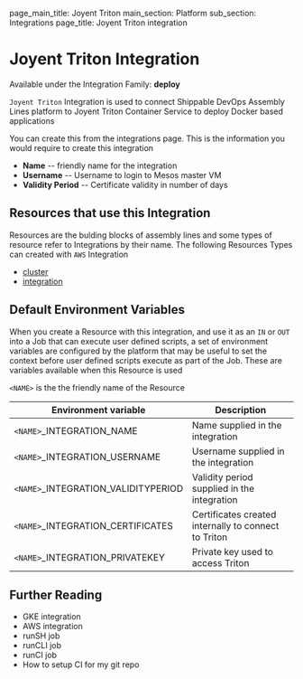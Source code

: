 page_main_title: Joyent Triton
main_section: Platform
sub_section: Integrations
page_title: Joyent Triton integration

# Joyent Triton Integration

Available under the Integration Family: **deploy**

`Joyent Triton` Integration is used to connect Shippable DevOps Assembly Lines platform to Joyent Triton Container Service to deploy Docker based applications

You can create this from the integrations page. This is the information you would require to create this integration

* **Name** -- friendly name for the integration
* **Username** -- Username to login to Mesos master VM
* **Validity Period** -- Certificate validity in number of days

## Resources that use this Integration
Resources are the bulding blocks of assembly lines and some types of resource refer to Integrations by their name. The following Resources Types can created with `AWS` Integration 

* [cluster]()
* [integration]()

## Default Environment Variables
When you create a Resource with this integration, and use it as an `IN` or `OUT` into a Job that can execute user defined scripts, a set of environment variables are configured by the platform that may be useful to set the context before user defined scripts execute as part of the Job. These are variables available when this Resource is used

`<NAME>` is the the friendly name of the Resource

| Environment variable						| Description      |
| ------			 							|----------------- |
| `<NAME>`\_INTEGRATION\_NAME				| Name supplied in the integration |
| `<NAME>`\_INTEGRATION\_USERNAME			| Username supplied in the integration |
| `<NAME>`\_INTEGRATION\_VALIDITYPERIOD | Validity period supplied in the integration |
| `<NAME>`\_INTEGRATION\_CERTIFICATES   | Certificates created internally to connect to Triton |
| `<NAME>`\_INTEGRATION\_PRIVATEKEY		| Private key used to access Triton |

## Further Reading
* GKE integration
* AWS integration
* runSH job
* runCLI job
* runCI job
* How to setup CI for my git repo

